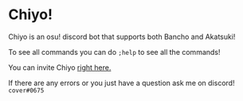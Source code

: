 # Chiyo!

Chiyo is an osu! discord bot that supports both Bancho and Akatsuki!

To see all commands you can do ``;help`` to see all the commands! 

You can invite Chiyo [right here.](https://discord.com/api/oauth2/authorize?client_id=705176662366486529&permissions=904384&scope=bot)

If there are any errors or you just have a question ask me on discord! ``cover#0675``
